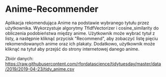 # Anime-Recommender
Aplikacja rekomendująca Anime na podstawie wybranego tytułu przez użytkownika. 
Wykorzystuje algorytmy TfidfVectorizer i cosine_similarity do obliczenia podobieństwa między anime. 
Użytkownik może wybrać tytuł z listy, a następnie kliknąć przycisk "Recommend", aby zobaczyć listę pięciu rekomendowanych anime oraz ich plakaty. 
Dodatkowo, użytkownik może kliknąć na tytuł aby przejść do strony internetowej danego anime.

Zbiór danych: https://raw.githubusercontent.com/rfordatascience/tidytuesday/master/data/2019/2019-04-23/tidy_anime.csv

